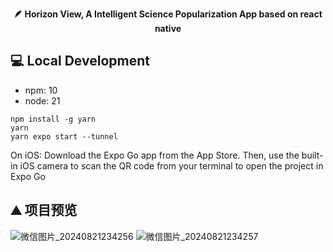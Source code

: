<p align="center">
  <strong>🪶 Horizon View, A Intelligent Science Popularization App based on react native</strong><br/>
</p>

## 💻  Local Development
- npm: 10
- node: 21

```
npm install -g yarn
yarn
yarn expo start --tunnel
```
On iOS: Download the Expo Go app from the App Store. Then, use the built-in iOS camera to scan the QR code from your terminal to open the project in Expo Go

## ⛰ 项目预览

![微信图片_20240821234256](https://github.com/user-attachments/assets/b5b78097-f2be-4a90-b410-dfda7a6f4a01)
![微信图片_20240821234257](https://github.com/user-attachments/assets/f5d2432d-49bf-42f0-b4c0-3507fbb4d71a)
